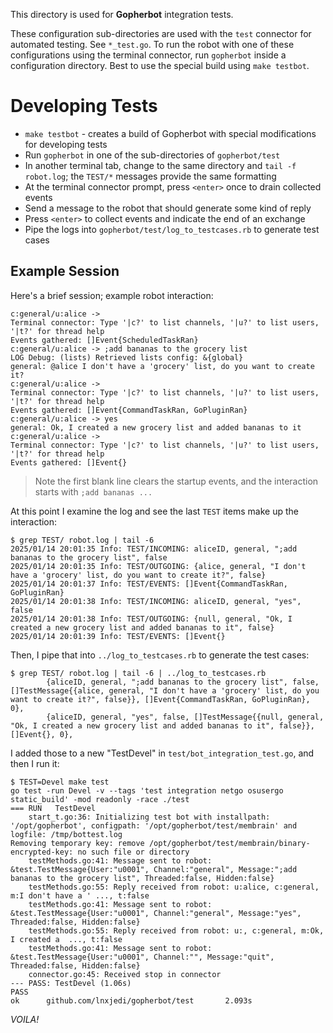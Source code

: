 This directory is used for **Gopherbot** integration tests.

These configuration sub-directories are used with the `test` connector for automated testing. See `*_test.go`. To run the robot with one of these configurations using the terminal connector, run `gopherbot` inside a configuration directory. Best to use the special build using `make testbot`.

# Developing Tests

* `make testbot` - creates a build of Gopherbot with special modifications for developing tests
* Run `gopherbot` in one of the sub-directories of `gopherbot/test`
* In another terminal tab, change to the same directory and `tail -f robot.log`; the `TEST/*` messages provide the same formatting
* At the terminal connector prompt, press `<enter>` once to drain collected events
* Send a message to the robot that should generate some kind of reply
* Press `<enter>` to collect events and indicate the end of an exchange
* Pipe the logs into `gopherbot/test/log_to_testcases.rb` to generate test cases

## Example Session
Here's a brief session; example robot interaction:
```
c:general/u:alice -> 
Terminal connector: Type '|c?' to list channels, '|u?' to list users, '|t?' for thread help
Events gathered: []Event{ScheduledTaskRan}
c:general/u:alice -> ;add bananas to the grocery list
LOG Debug: (lists) Retrieved lists config: &{global}
general: @alice I don't have a 'grocery' list, do you want to create it?
c:general/u:alice -> 
Terminal connector: Type '|c?' to list channels, '|u?' to list users, '|t?' for thread help
Events gathered: []Event{CommandTaskRan, GoPluginRan}
c:general/u:alice -> yes
general: Ok, I created a new grocery list and added bananas to it
c:general/u:alice -> 
Terminal connector: Type '|c?' to list channels, '|u?' to list users, '|t?' for thread help
Events gathered: []Event{}
```
> Note the first blank line clears the startup events, and the interaction starts with `;add bananas ...`

At this point I examine the log and see the last `TEST` items make up the interaction:
```
$ grep TEST/ robot.log | tail -6
2025/01/14 20:01:35 Info: TEST/INCOMING: aliceID, general, ";add bananas to the grocery list", false
2025/01/14 20:01:35 Info: TEST/OUTGOING: {alice, general, "I don't have a 'grocery' list, do you want to create it?", false}
2025/01/14 20:01:37 Info: TEST/EVENTS: []Event{CommandTaskRan, GoPluginRan}
2025/01/14 20:01:38 Info: TEST/INCOMING: aliceID, general, "yes", false
2025/01/14 20:01:38 Info: TEST/OUTGOING: {null, general, "Ok, I created a new grocery list and added bananas to it", false}
2025/01/14 20:01:39 Info: TEST/EVENTS: []Event{}
```

Then, I pipe that into `../log_to_testcases.rb` to generate the test cases:
```
$ grep TEST/ robot.log | tail -6 | ../log_to_testcases.rb 
        {aliceID, general, ";add bananas to the grocery list", false, []TestMessage{{alice, general, "I don't have a 'grocery' list, do you want to create it?", false}}, []Event{CommandTaskRan, GoPluginRan}, 0},
        {aliceID, general, "yes", false, []TestMessage{{null, general, "Ok, I created a new grocery list and added bananas to it", false}}, []Event{}, 0},
```

I added those to a new "TestDevel" in `test/bot_integration_test.go`, and then I run it:
```
$ TEST=Devel make test
go test -run Devel -v --tags 'test integration netgo osusergo static_build' -mod readonly -race ./test
=== RUN   TestDevel
    start_t.go:36: Initializing test bot with installpath: '/opt/gopherbot', configpath: '/opt/gopherbot/test/membrain' and logfile: /tmp/bottest.log
Removing temporary key: remove /opt/gopherbot/test/membrain/binary-encrypted-key: no such file or directory
    testMethods.go:41: Message sent to robot: &test.TestMessage{User:"u0001", Channel:"general", Message:";add bananas to the grocery list", Threaded:false, Hidden:false}
    testMethods.go:55: Reply received from robot: u:alice, c:general, m:I don't have a ' ..., t:false
    testMethods.go:41: Message sent to robot: &test.TestMessage{User:"u0001", Channel:"general", Message:"yes", Threaded:false, Hidden:false}
    testMethods.go:55: Reply received from robot: u:, c:general, m:Ok, I created a  ..., t:false
    testMethods.go:41: Message sent to robot: &test.TestMessage{User:"u0001", Channel:"", Message:"quit", Threaded:false, Hidden:false}
    connector.go:45: Received stop in connector
--- PASS: TestDevel (1.06s)
PASS
ok      github.com/lnxjedi/gopherbot/test       2.093s
```

*VOILA!*
